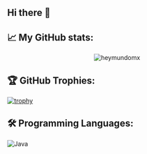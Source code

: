 ## Hi there 👋

## 📈 **My GitHub stats:**
<p align="center"> <img src="https://github-readme-stats.vercel.app/api?username=heymundomx&show_icons=true&theme=gotham" alt="heymundomx" />

## 🏆 **GitHub Trophies:**
[![trophy](https://github-profile-trophy.vercel.app/?username=heymundomx&theme=darkhub)](https://github.com/ryo-ma/github-profile-trophy)

## 🛠️ **Programming Languages:**
![Java](https://img.shields.io/badge/Code-Java-informational?style=flat&logo=java&logoColor=white&color=6aa6f8)

